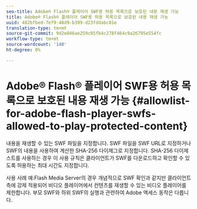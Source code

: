 ```yaml
---
seo-title: Adobe® Flash® 플레이어 SWF용 허용 목록으로 보호된 내용 재생 가능
title: Adobe® Flash® 플레이어 SWF용 허용 목록으로 보호된 내용 재생 가능
uuid: 482bfbed-7ef9-48d9-b399-d23fddabc81e
translation-type: tm+mt
source-git-commit: 9d2e046ae259c05fb4c278f464c9a26795e554fc
workflow-type: tm+mt
source-wordcount: '140'
ht-degree: 0%

---
```



# Adobe® Flash® 플레이어 SWF용 허용 목록으로 보호된 내용 재생 가능 {#allowlist-for-adobe-flash-player-swfs-allowed-to-play-protected-content}

내용을 재생할 수 있는 SWF 파일을 지정합니다. SWF 파일을 SWF URL로 지정하거나 SWF의 내용을 사용하여 계산한 SHA-256 다이제그로 지정합니다. SHA-256 다이제스트를 사용하는 경우 이 사용 규칙은 클라이언트가 SWF를 다운로드하고 확인할 수 있도록 허용하는 최대 시간도 지정합니다.

사용 사례 예:Flash Media Server의 경우 개념적으로 SWF 확인과 같지만 클라이언트 측에 강제 적용되어 비디오 플레이어에서 컨텐츠를 재생할 수 있는 비디오 플레이어를 제한합니다. 부모 SWF와 하위 SWF의 실행과 관련하여 Adobe 액세스 동작은 다릅니다.
